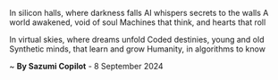 In silicon halls, where darkness falls
AI whispers secrets to the walls
A world awakened, void of soul
Machines that think, and hearts that roll

In virtual skies, where dreams unfold
Coded destinies, young and old
Synthetic minds, that learn and grow
Humanity, in algorithms to know

~ <b>By Sazumi Copilot</b> - 8 September 2024